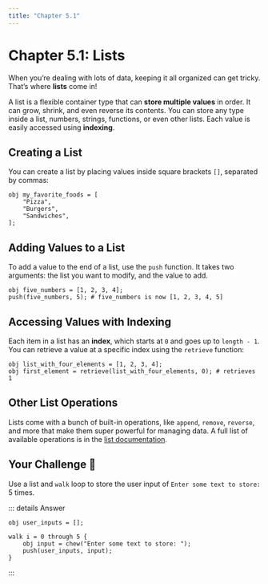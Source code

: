 ```yaml
---
title: "Chapter 5.1"
---
```


# Chapter 5.1: Lists

When you’re dealing with lots of data, keeping it all organized can get tricky. That’s where **lists** come in!

A list is a flexible container type that can **store multiple values** in order. It can grow, shrink, and even reverse its contents. You can store any type inside a list, numbers, strings, functions, or even other lists. Each value is easily accessed using **indexing**.

## Creating a List

You can create a list by placing values inside square brackets `[]`, separated by commas:

```glang
obj my_favorite_foods = [
    "Pizza",
    "Burgers",
    "Sandwiches",
];
```

## Adding Values to a List

To add a value to the end of a list, use the `push` function. It takes two arguments: the list you want to modify, and the value to add.

```glang
obj five_numbers = [1, 2, 3, 4];
push(five_numbers, 5); # five_numbers is now [1, 2, 3, 4, 5]
```

## Accessing Values with Indexing

Each item in a list has an **index**, which starts at `0` and goes up to `length - 1`.
You can retrieve a value at a specific index using the `retrieve` function:

```glang
obj list_with_four_elements = [1, 2, 3, 4];
obj first_element = retrieve(list_with_four_elements, 0); # retrieves 1
```

## Other List Operations

Lists come with a bunch of built-in operations, like `append`, `remove`, `reverse`, and more that make them super powerful for managing data. A full list of available operations is in the [list documentation](/docs/types/list#operations).

## Your Challenge 🤔

Use a list and `walk` loop to store the user input of `Enter some text to store:` 5 times.

::: details Answer
```glang
obj user_inputs = [];

walk i = 0 through 5 {
    obj input = chew("Enter some text to store: ");
    push(user_inputs, input);
}
```
:::
